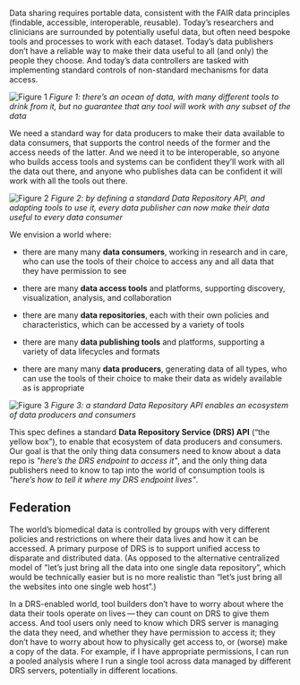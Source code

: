 Data sharing requires portable data, consistent with the FAIR data principles (findable, accessible, interoperable, reusable). Today’s researchers and clinicians are surrounded by potentially useful data, but often need bespoke tools and processes to work with each dataset. Today’s data publishers don’t have a reliable way to make their data useful to all (and only) the people they choose. And today’s data controllers are tasked with implementing standard controls of non-standard mechanisms for data access.

![Figure 1](/data-repository-service-schemas/sources/img/figure1.png)
*Figure 1: there’s an ocean of data, with many different tools to drink from it, but no guarantee that any tool will work with any subset of the data*

We need a standard way for data producers to make their data available to data consumers, that supports the control needs of the former and the access needs of the latter. And we need it to be interoperable, so anyone who builds access tools and systems can be confident they’ll work with all the data out there, and anyone who publishes data can be confident it will work with all the tools out there.

![Figure 2](/data-repository-service-schemas/sources/img/figure2.png)
*Figure 2: by defining a standard Data Repository API, and adapting tools to use it, every data publisher can now make their data useful to every data consumer*

We envision a world where:

* there are many many **data consumers**, working in research and in care, who can use the tools of their choice to access any and all data that they have permission to see

* there are many **data access tools** and platforms, supporting discovery, visualization, analysis, and collaboration

* there are many **data repositories**, each with their own policies and characteristics, which can be accessed by a variety of tools

* there are many **data publishing tools** and platforms, supporting a variety of data lifecycles and formats

* there are many many **data producers**, generating data of all types, who can use the tools of their choice to make their data as widely available as is appropriate

![Figure 3](/data-repository-service-schemas/sources/img/figure3.png)
*Figure 3: a standard Data Repository API enables an ecosystem of data producers and consumers*

This spec defines a standard **Data Repository Service (DRS) API** (“the yellow box”), to enable that ecosystem of data producers and consumers. Our goal is that the only thing data consumers need to know about a data repo is *\"here’s the DRS endpoint to access it\"*, and the only thing data publishers need to know to tap into the world of consumption tools is *\"here’s how to tell it where my DRS endpoint lives\"*.

## Federation

The world’s biomedical data is controlled by groups with very different policies and restrictions on where their data lives and how it can be accessed. A primary purpose of DRS is to support unified access to disparate and distributed data. (As opposed to the alternative centralized model of "let’s just bring all the data into one single data repository”, which would be technically easier but is no more realistic than “let’s just bring all the websites into one single web host”.)

In a DRS-enabled world, tool builders don’t have to worry about where the data their tools operate on lives — they can count on DRS to give them access. And tool users only need to know which DRS server is managing the data they need, and whether they have permission to access it; they don’t have to worry about how to physically get access to, or (worse) make a copy of the data. For example, if I have appropriate permissions, I can run a pooled analysis where I run a single tool across data managed by different DRS servers, potentially in different locations.
